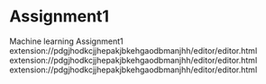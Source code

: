 # Assignment1
Machine learning Assignment1
extension://pdgjhodkcjjhepakjbkehgaodbmanjhh/editor/editor.html
extension://pdgjhodkcjjhepakjbkehgaodbmanjhh/editor/editor.html
extension://pdgjhodkcjjhepakjbkehgaodbmanjhh/editor/editor.html
